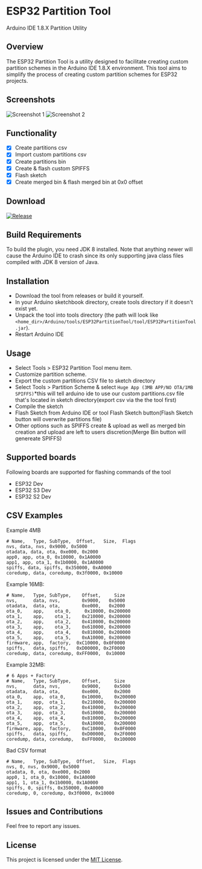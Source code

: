 # ESP32 Partition Tool
Arduino IDE 1.8.X Partition Utility
## Overview
The ESP32 Partition Tool is a utility designed to facilitate creating custom partition schemes in the Arduino IDE 1.8.X environment. This tool aims to simplify the process of creating custom partition schemes for ESP32 projects.
## Screenshots
![Screenshot 1](https://github.com/serifpersia/esp32partitiontool/assets/62844718/8724d57c-ebb5-404f-97f1-fe09134f53b5)
![Screenshot 2](https://github.com/serifpersia/esp32partitiontool/assets/62844718/38889a7f-43e6-4a45-9b14-9d7951009ac2)

## Functionality
- [x] Create partitions csv
- [x] Import custom partitions csv
- [x] Create partitions bin
- [x] Create & flash custom SPIFFS
- [x] Flash sketch
- [x] Create merged bin & flash merged bin at 0x0 offset
      
## Download
 [![Release](https://img.shields.io/github/release/serifpersia/esp32partitiontool.svg?style=flat-square)](https://github.com/serifpersia/esp32partitiontool/releases)

## Build Requirements
To build the plugin, you need JDK 8 installed. Note that anything newer will cause the Arduino IDE to crash since its only supporting java class files compiled with JDK 8 version of Java.
## Installation
- Download the tool from releases or build it yourself.
- In your Arduino sketchbook directory, create tools directory if it doesn't exist yet.
- Unpack the tool into tools directory (the path will look like `<home_dir>/Arduino/tools/ESP32PartitionTool/tool/ESP32PartitionTool.jar`).
- Restart Arduino IDE
## Usage
- Select Tools > ESP32 Partition Tool menu item.
- Customize partition scheme.
- Export the custom partitions CSV file to sketch directory
- Select Tools > Partition Scheme & select `Huge App (3MB APP/NO OTA/1MB SPIFFS)`*this will tell arduino ide to use our custom partitions.csv file that's located in sketch directory(export csv via the the tool first)
- Compile the sketch
- Flash Sketch from Arduino IDE or tool Flash Sketch button(Flash Sketch button will overwrite partitions file)
- Other options such as SPIFFS create & upload as well as merged bin creation and upload are left to users discretion(Merge Bin button will genereate SPIFFS) 

## Supported boards
Following boards are supported for flashing commands of the tool
- ESP32 Dev
- ESP32 S3 Dev
- ESP32 S2 Dev

## CSV Examples
Example 4MB
```csv
# Name,   Type, SubType,  Offset,   Size,  Flags
nvs, data, nvs, 0x9000, 0x5000
otadata, data, ota, 0xe000, 0x2000
app0, app, ota_0, 0x10000, 0x1A0000
app1, app, ota_1, 0x1b0000, 0x1A0000
spiffs, data, spiffs, 0x350000, 0xA0000
coredump, data, coredump, 0x3f0000, 0x10000
```
Example 16MB:
```csv# 6 Apps + Factory
# Name,   Type, SubType,    Offset,     Size
nvs,      data, nvs,        0x9000,   0x5000
otadata,  data, ota,        0xe000,   0x2000
ota_0,    app,    ota_0,     0x10000, 0x200000
ota_1,    app,    ota_1,    0x210000, 0x200000
ota_2,    app,    ota_2,    0x410000, 0x200000
ota_3,    app,    ota_3,    0x610000, 0x200000
ota_4,    app,    ota_4,    0x810000, 0x200000
ota_5,    app,    ota_5,    0xA10000, 0x200000
firmware, app,  factory,  0xC10000, 0x0F0000
spiffs,   data, spiffs,   0xD00000, 0x2F0000
coredump, data, coredump, 0xFF0000,  0x10000
```
Example 32MB:
```csv# 6 Apps + Factory
# 6 Apps + Factory
# Name,   Type, SubType,    Offset,     Size
nvs,      data, nvs,        0x9000,     0x5000
otadata,  data, ota,        0xe000,     0x2000
ota_0,    app,  ota_0,      0x10000,    0x200000
ota_1,    app,  ota_1,      0x210000,   0x200000
ota_2,    app,  ota_2,      0x410000,   0x200000
ota_3,    app,  ota_3,      0x610000,   0x200000
ota_4,    app,  ota_4,      0x810000,   0x200000
ota_5,    app,  ota_5,      0xA10000,   0x200000
firmware, app,  factory,    0xC10000,   0x0F0000
spiffs,   data, spiffs,     0xD00000,   0x2F0000
coredump, data, coredump,   0xFF0000,   0x100000
```
Bad CSV format

```csv
# Name,   Type, SubType,  Offset,   Size,  Flags
nvs, 0, nvs, 0x9000, 0x5000
otadata, 0, ota, 0xe000, 0x2000
app0, 1, ota_0, 0x10000, 0x1A0000
app1, 1, ota_1, 0x1b0000, 0x1A0000
spiffs, 0, spiffs, 0x350000, 0xA0000
coredump, 0, coredump, 0x3f0000, 0x10000
```
## Issues and Contributions
Feel free to report any issues.
## License
This project is licensed under the [MIT License](LICENSE).
